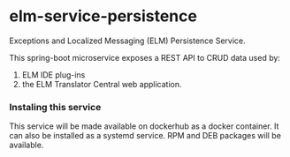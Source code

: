 # elm-service-persistence
Exceptions and Localized Messaging (ELM) Persistence Service.

This spring-boot microservice exposes a REST API to CRUD data used by:
1. ELM IDE plug-ins
2. the ELM Translator Central web application.

### Instaling this service
This service will be made available on dockerhub as a docker container.
It can also be installed as a systemd service.  RPM and DEB packages will be available.
